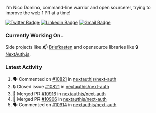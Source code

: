 
I'm Nico Domino, command-line warrior and open sourcerer, trying to improve the web 1 PR at a time!

[![Twitter Badge](https://img.shields.io/badge/-@ndom91-1ca0f1?style=flat-square&labelColor=1ca0f1&logo=twitter&logoColor=white&link=https://twitter.com/ndom91)](https://twitter.com/ndom91) [![Linkedin Badge](https://img.shields.io/badge/-ndom91-blue?style=flat-square&logo=Linkedin&logoColor=white&link=https://www.linkedin.com/in/ndom91/)](https://www.linkedin.com/in/ndom91/) [![Gmail Badge](https://img.shields.io/badge/-yo@ndo.dev-c14438?style=flat-square&logo=mail.ru&logoColor=white&link=mailto:yo@ndo.dev)](mailto:yo@ndo.dev)

### Currently Working On..

Side projects like 📬 [Briefkasten](https://briefkastenhq.com) and opensource libraries like 🔒 [NextAuth.js](https://github.com/nextauthjs/next-auth).

<!--START_SECTION_PROFILE_VIEWS:readme-info-->
<!--END_SECTION_PROFILE_VIEWS:readme-info-->

<!--START_SECTION_DAILY_COMMIT:readme-info-->
<!--END_SECTION_DAILY_COMMIT:readme-info-->

<!--START_SECTION_WEEKLY_COMMIT:readme-info-->
<!--END_SECTION_WEEKLY_COMMIT:readme-info-->

### Latest Activity

<!--START_SECTION:activity-->
1. 🗣 Commented on [#10821](https://github.com/nextauthjs/next-auth/issues/10821#issuecomment-2112126046) in [nextauthjs/next-auth](https://github.com/nextauthjs/next-auth)
2. 🔒 Closed issue [#10821](https://github.com/nextauthjs/next-auth/issues/10821) in [nextauthjs/next-auth](https://github.com/nextauthjs/next-auth)
3. 🎉 Merged PR [#10916](https://github.com/nextauthjs/next-auth/pull/10916) in [nextauthjs/next-auth](https://github.com/nextauthjs/next-auth)
4. 🎉 Merged PR [#10906](https://github.com/nextauthjs/next-auth/pull/10906) in [nextauthjs/next-auth](https://github.com/nextauthjs/next-auth)
5. 🗣 Commented on [#10914](https://github.com/nextauthjs/next-auth/pull/10914#issuecomment-2112003323) in [nextauthjs/next-auth](https://github.com/nextauthjs/next-auth)
<!--END_SECTION:activity-->
